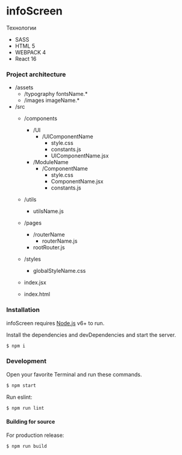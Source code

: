 # infoScreen

Технологии

  - SASS
  - HTML 5
  - WEBPACK 4
  - React 16

### Project architecture

- /assets
    - /typography
        fontsName.*
    - /images
        imageName.*
- /src
  - /components
    - /UI
        - /UIComponentName
            - style.css
            - constants.js
            - UIComponentName.jsx
    - /ModuleName
        - /ComponentName
            - style.css
            - ComponentName.jsx
            - constants.js
  - /utils
     - utilsName.js

  - /pages
     - /routerName
         - routerName.js
     - rootRouter.js

  - /styles
     - globalStyleName.css

  - index.jsx
  - index.html

### Installation

infoScreen requires [Node.js](https://nodejs.org/) v6+ to run.

Install the dependencies and devDependencies and start the server.

```sh
$ npm i
```

### Development

Open your favorite Terminal and run these commands.

```sh
$ npm start
```

Run eslint:
```sh
$ npm run lint
```
#### Building for source
For production release:
```sh
$ npm run build
```

